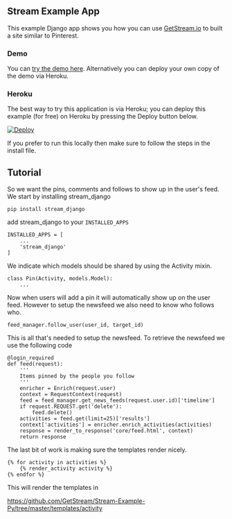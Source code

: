 ## Stream Example App

This example Django app shows you how you can use [GetStream.io](https://getstream.io/ "GetStream.io") to built a site similar to Pinterest.

### Demo

You can [try the demo here](http://exampledjango.getstream.io).
Alternatively you can deploy your own copy of the demo via Heroku.

### Heroku

The best way to try this application is via Heroku; you can deploy this example (for free) on Heroku
by pressing the Deploy button below.

[![Deploy](https://www.herokucdn.com/deploy/button.png)](https://heroku.com/deploy)

If you prefer to run this locally then make sure to follow the steps in the install file.


## Tutorial

So we want the pins, comments and follows to show up in the user's feed. We start by installing stream_django

```pip install stream_django```

add stream_django to your ```INSTALLED_APPS```

```
INSTALLED_APPS = [
    ...
    'stream_django'
]
```

We indicate which models should be shared by using the Activity mixin.

```
class Pin(Activity, models.Model):
    ...
```
    
Now when users will add a pin it will automatically show up on the user feed. However to setup the newsfeed we also need
to know who follows who. 

```
feed_manager.follow_user(user_id, target_id)
```

This is all that's needed to setup the newsfeed. To retrieve the newsfeed we use the following code

```
@login_required
def feed(request):
    '''
    Items pinned by the people you follow
    '''
    enricher = Enrich(request.user)
    context = RequestContext(request)
    feed = feed_manager.get_news_feeds(request.user.id)['timeline']
    if request.REQUEST.get('delete'):
        feed.delete()
    activities = feed.get(limit=25)['results']
    context['activities'] = enricher.enrich_activities(activities)
    response = render_to_response('core/feed.html', context)
    return response
```

The last bit of work is making sure the templates render nicely.

```
{% for activity in activities %}
    {% render_activity activity %}
{% endfor %}
```

This will render the templates in

https://github.com/GetStream/Stream-Example-Py/tree/master/templates/activity
